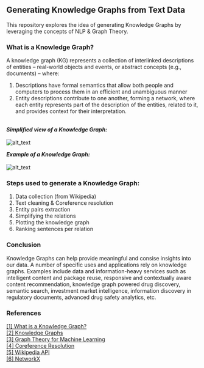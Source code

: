 ## Generating Knowledge Graphs from Text Data
This repository explores the idea of generating Knowledge Graphs by leveraging the concepts of NLP &amp; Graph Theory. 

### What is a Knowledge Graph?
A knowledge graph (KG) represents a collection of interlinked descriptions of entities – real-world objects and events, or abstract concepts (e.g., documents) – where:

1. Descriptions have formal semantics that allow both people and computers to process them in an efficient and unambiguous manner
2. Entity descriptions contribute to one another, forming a network, where each entity represents part of the description of the entities, related to it, and provides context for their interpretation. <br /> <br />

**_Simplified view of a Knowledge Graph:_** <br /> <br />
![alt_text](https://cdn.analyticsvidhya.com/wp-content/uploads/2019/10/graph_link.png)

**_Example of a Knowledge Graph:_** <br /> <br />
![alt_text](https://cdn.analyticsvidhya.com/wp-content/uploads/2019/10/APEC.png)

### Steps used to generate a Knowledge Graph:
1. Data collection (from Wikipedia)
2. Text cleaning & Coreference resolution
3. Entity pairs extraction
4. Simplifying the relations
5. Plotting the knowledge graph
6. Ranking sentences per relation

### Conclusion
Knowledge Graphs can help provide meaningful and consise insights into our data. A number of specific uses and applications rely on knowledge graphs. Examples include data and information-heavy services such as intelligent content and package reuse, responsive and contextually aware content recommendation, knowledge graph powered drug discovery, semantic search, investment market intelligence, information discovery in regulatory documents, advanced drug safety analytics, etc.

### References
[[1] What is a Knowledge Graph?](https://www.ontotext.com/knowledgehub/fundamentals/what-is-a-knowledge-graph/) <br />
[[2] Knowledge Graphs](https://www.analyticsvidhya.com/blog/2019/10/how-to-build-knowledge-graph-text-using-spacy/) <br />
[[3] Graph Theory for Machine Learning](https://towardsdatascience.com/graph-theory-and-deep-learning-know-hows-6556b0e9891b) <br />
[[4] Coreference Resolution](https://nlp.stanford.edu/projects/coref.shtml) <br />
[[5] Wikipedia API](https://towardsdatascience.com/wikipedia-api-for-python-241cfae09f1c) <br />
[[6] NetworkX](https://networkx.org/documentation/stable/tutorial.html) <br />
